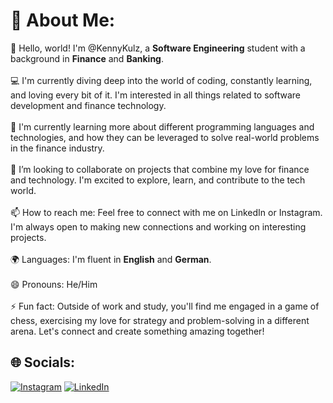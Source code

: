# 💫 About Me:
👋 Hello, world! I'm @KennyKulz, a **Software Engineering** student with a background in **Finance** and **Banking**.  <br><br>💻 I'm currently diving deep into the world of coding, constantly learning, and loving every bit of it. I'm interested in all things related to software development and finance technology.<br><br>🌱 I'm currently learning more about different programming languages and technologies, and how they can be leveraged to solve real-world problems in the finance industry.<br><br>💞️ I’m looking to collaborate on projects that combine my love for finance and technology. I'm excited to explore, learn, and contribute to the tech world.<br><br>📫 How to reach me: Feel free to connect with me on LinkedIn or Instagram. I'm always open to making new connections and working on interesting projects.<br><br>🌍 Languages: I'm fluent in **English** and **German**.<br><br>😄 Pronouns: He/Him<br><br>⚡ Fun fact: Outside of work and study, you'll find me engaged in a game of chess, exercising my love for strategy and problem-solving in a different arena. Let's connect and create something amazing together!<br>


## 🌐 Socials:
[![Instagram](https://img.shields.io/badge/Instagram-%23E4405F.svg?logo=Instagram&logoColor=white)](https://instagram.com/kennykulz) [![LinkedIn](https://img.shields.io/badge/LinkedIn-%230077B5.svg?logo=linkedin&logoColor=white)](https://linkedin.com/in/kenny-siwawa) 

<!---
KennyKulz/KennyKulz is a ✨ special ✨ repository because its `README.md` (this file) appears on your GitHub profile.
You can click the Preview link to take a look at your changes.
--->
